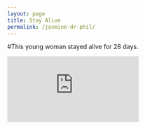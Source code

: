 ```yaml
---
layout: page
title: Stay Alive
permalink: /jasmine-dr-phil/
---
```


#This young woman stayed alive for 28 days.

<iframe src='https://players.brightcove.net/4722524666001/N1DS69R0l_default/index.html?videoId=6011323364001&viewguid=a32b4851-23f6-40f7-9283-e0e588f86685&cbsiads_FBtoken=fan' allowfullscreen frameborder=0></iframe>
